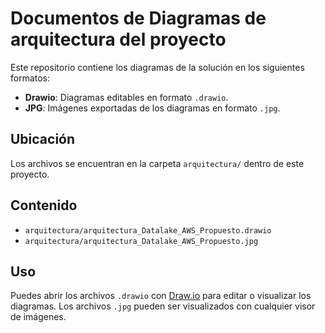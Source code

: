 # Documentos de Diagramas de arquitectura del proyecto

Este repositorio contiene los diagramas de la solución en los siguientes formatos:

- **Drawio**: Diagramas editables en formato `.drawio`.
- **JPG**: Imágenes exportadas de los diagramas en formato `.jpg`.

## Ubicación

Los archivos se encuentran en la carpeta `arquitectura/` dentro de este proyecto.

## Contenido

- `arquitectura/arquitectura_Datalake_AWS_Propuesto.drawio`
- `arquitectura/arquitectura_Datalake_AWS_Propuesto.jpg`

## Uso

Puedes abrir los archivos `.drawio` con [Draw.io](https://app.diagrams.net/) para editar o visualizar los diagramas. Los archivos `.jpg` pueden ser visualizados con cualquier visor de imágenes.
